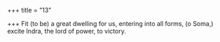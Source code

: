 +++
title = "13"

+++
Fit (to be) a great dwelling for us, entering into all forms, (o Soma,) excite Indra, the lord of power, to victory.  